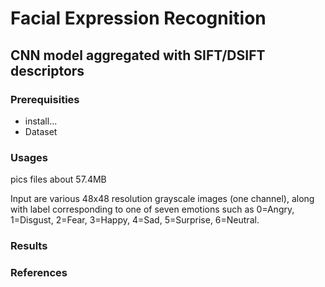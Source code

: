 # Facial Expression Recognition

## CNN model aggregated with SIFT/DSIFT descriptors

### Prerequisities

- install...
- Dataset

### Usages

pics files about 57.4MB

Input are various 48x48 resolution grayscale images (one channel), along with label corresponding to one of seven emotions such as 0=Angry, 1=Disgust, 2=Fear, 3=Happy, 4=Sad, 5=Surprise, 6=Neutral.

### Results

### References